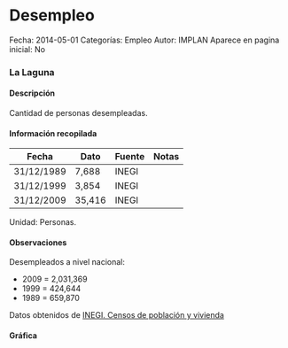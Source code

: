 Desempleo
=====

Fecha: 2014-05-01
Categorías: Empleo
Autor: IMPLAN
Aparece en pagina inicial: No

### La Laguna

#### Descripción

Cantidad de personas desempleadas.

<!-- break -->

#### Información recopilada

<table class="table table-hover table-bordered matriz">
  <thead>
    <tr><th>Fecha</th><th>Dato</th><th>Fuente</th><th>Notas</th></tr>
  </thead>
  <tbody>
    <tr><td class="centrado">31/12/1989</td><td class="derecha">7,688</td><td>INEGI</td><td></td></tr>
    <tr><td class="centrado">31/12/1999</td><td class="derecha">3,854</td><td>INEGI</td><td></td></tr>
    <tr><td class="centrado">31/12/2009</td><td class="derecha">35,416</td><td>INEGI</td><td></td></tr>
  </tbody>
</table>

Unidad: Personas.

#### Observaciones

Desempleados a nivel nacional:

- 2009 = 2,031,369
- 1999 = 424,644
- 1989 = 659,870


Datos obtenidos de [INEGI. Censos de población y vivienda](http://www.inegi.org.mx/sistemas/consulta_resultados/iter2010.aspx?c=27329&s=est)

#### Gráfica

<div id="Morristqfvtvgl" class="grafica"></div>
  <script>
  new Morris.Line({
    element: 'Morristqfvtvgl',
    data: [
      { fecha: '1989-12-31', dato: 7688 },
      { fecha: '1999-12-31', dato: 3854 },
      { fecha: '2009-12-31', dato: 35416 }
    ],
    xkey: 'fecha',
    ykeys: ['dato'],
    labels: ['Dato'],
    lineColors: ['#FF5B02'],
    xLabelFormat: function(d) {
      return d.getDate()+'/'+(d.getMonth()+1)+'/'+d.getFullYear();
    },
    dateFormat: function (ts) {
      var d = new Date(ts);
      return d.getDate() + '/' + (d.getMonth() + 1) + '/' + d.getFullYear();
    }
  });
  </script>
